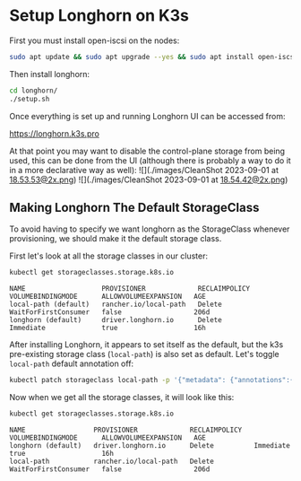 # Setup Longhorn on K3s

First you must install open-iscsi on the nodes:

```bash
sudo apt update && sudo apt upgrade --yes && sudo apt install open-iscsi --yes
```

Then install longhorn:

```bash
cd longhorn/
./setup.sh
```

Once everything is set up and running Longhorn UI can be accessed from:

https://longhorn.k3s.pro

At that point you may want to disable the control-plane storage from being used, this can be done from the UI (although there is probably a way to do it in a more declarative way as well):
![](./images/CleanShot 2023-09-01 at 18.53.53@2x.png)
![](./images/CleanShot 2023-09-01 at 18.54.42@2x.png)

## Making Longhorn The Default StorageClass

To avoid having to specify we want longhorn as the StorageClass whenever provisioning, we should make it the default storage class.

First let's look at all the storage classes in our cluster:

```bash
kubectl get storageclasses.storage.k8s.io
```

```
NAME                   PROVISIONER             RECLAIMPOLICY   VOLUMEBINDINGMODE      ALLOWVOLUMEEXPANSION   AGE
local-path (default)   rancher.io/local-path   Delete          WaitForFirstConsumer   false                  206d
longhorn (default)     driver.longhorn.io      Delete          Immediate              true                   16h
```

After installing Longhorn, it appears to set itself as the default, but the k3s pre-existing storage class (`local-path`) is also set as default. Let's toggle `local-path` default annotation off:

```bash
kubectl patch storageclass local-path -p '{"metadata": {"annotations":{"storageclass.kubernetes.io/is-default-class":"false"}}}'
```

Now when we get all the storage classes, it will look like this:

```bash
kubectl get storageclasses.storage.k8s.io
```

```
NAME                 PROVISIONER             RECLAIMPOLICY   VOLUMEBINDINGMODE      ALLOWVOLUMEEXPANSION   AGE
longhorn (default)   driver.longhorn.io      Delete          Immediate              true                   16h
local-path           rancher.io/local-path   Delete          WaitForFirstConsumer   false                  206d
```
